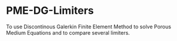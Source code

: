# PME-DG-Limiters
To use Discontinous Galerkin Finite Element Method to solve Porous Medium Equations and to compare several limiters.
